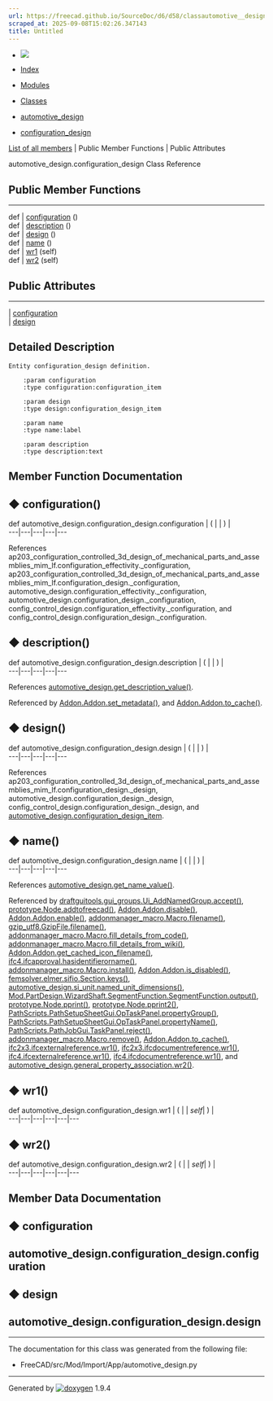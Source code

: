 ```yaml
---
url: https://freecad.github.io/SourceDoc/d6/d58/classautomotive__design_1_1configuration__design.html
scraped_at: 2025-09-08T15:02:26.347143
title: Untitled
---
```


  * [ ![](https://www.freecad.org/svg/logo-freecad.svg) ](https://freecadweb.org "FreeCAD")
  * [Index](../../index.html "Index")
  * [Modules](../../modules.html "Modules list")
  * [Classes](../../annotated.html "Annotated list")

  * [automotive_design](../../d4/ddf/namespaceautomotive__design.html)
  * [configuration_design](../../d6/d58/classautomotive__design_1_1configuration__design.html)

[List of all members](../../de/d94/classautomotive__design_1_1configuration__design-members.html) | Public Member Functions | Public Attributes

automotive_design.configuration_design Class Reference

##  Public Member Functions  
  
---  
def | [configuration](../../d6/d58/classautomotive__design_1_1configuration__design.html#aa71ba6fa9ec2068e62052198e3105d5a) ()  
def | [description](../../d6/d58/classautomotive__design_1_1configuration__design.html#a0d541cd2b898394ea85ef037ed8e8bea) ()  
def | [design](../../d6/d58/classautomotive__design_1_1configuration__design.html#aa5aa9d764eed8e3b67c4e7d89cf7421e) ()  
def | [name](../../d6/d58/classautomotive__design_1_1configuration__design.html#ae5243862042e7c3105bfe1a6d2cba071) ()  
def | [wr1](../../d6/d58/classautomotive__design_1_1configuration__design.html#a5d5bef971005ba25ce117747994a915d) (self)  
def | [wr2](../../d6/d58/classautomotive__design_1_1configuration__design.html#a3f40a4129ae1bc2bcc647c0c95839685) (self)  
  
##  Public Attributes  
  
---  
|
[configuration](../../d6/d58/classautomotive__design_1_1configuration__design.html#abf788a004be0642119cfb402d96eb140)  
|
[design](../../d6/d58/classautomotive__design_1_1configuration__design.html#af91b0e14cb9300bbdd0e9065113ecfbc)  
  
## Detailed Description

    
    
    Entity configuration_design definition.
    
        :param configuration
        :type configuration:configuration_item
    
        :param design
        :type design:configuration_design_item
    
        :param name
        :type name:label
    
        :param description
        :type description:text

## Member Function Documentation

## ◆ configuration()

def automotive_design.configuration_design.configuration  | ( | | ) |   
---|---|---|---|---  
  
References
ap203_configuration_controlled_3d_design_of_mechanical_parts_and_assemblies_mim_lf.configuration_effectivity._configuration,
ap203_configuration_controlled_3d_design_of_mechanical_parts_and_assemblies_mim_lf.configuration_design._configuration,
automotive_design.configuration_effectivity._configuration,
automotive_design.configuration_design._configuration,
config_control_design.configuration_effectivity._configuration, and
config_control_design.configuration_design._configuration.

## ◆ description()

def automotive_design.configuration_design.description  | ( | | ) |   
---|---|---|---|---  
  
References
[automotive_design.get_description_value()](../../d4/ddf/namespaceautomotive__design.html#a7894d555e3f25a436366bbbf328b1bf2).

Referenced by
[Addon.Addon.set_metadata()](../../d8/d91/classAddon_1_1Addon.html#a799523f4861c30f1516a59602d5b77cd),
and
[Addon.Addon.to_cache()](../../d8/d91/classAddon_1_1Addon.html#aba84dd320889a7cb37c99a8b8cdc87f5).

## ◆ design()

def automotive_design.configuration_design.design  | ( | | ) |   
---|---|---|---|---  
  
References
ap203_configuration_controlled_3d_design_of_mechanical_parts_and_assemblies_mim_lf.configuration_design._design,
automotive_design.configuration_design._design,
config_control_design.configuration_design._design, and
[automotive_design.configuration_design_item](../../d4/ddf/namespaceautomotive__design.html#ad42e9f4201e60e483d20137cf2c24c92).

## ◆ name()

def automotive_design.configuration_design.name  | ( | | ) |   
---|---|---|---|---  
  
References
[automotive_design.get_name_value()](../../d4/ddf/namespaceautomotive__design.html#ae730b907f9032c797025ed6d3d4fb54e).

Referenced by
[draftguitools.gui_groups.Ui_AddNamedGroup.accept()](../../d3/df7/classdraftguitools_1_1gui__groups_1_1Ui__AddNamedGroup.html#a9ea5973817eab7d74792f5b109a01466),
[prototype.Node.addtofreecad()](../../d2/d62/classprototype_1_1Node.html#adc095cc5636da029d1e0d9cef8859701),
[Addon.Addon.disable()](../../d8/d91/classAddon_1_1Addon.html#ae714705a38afe9f13cd2b17580178b31),
[Addon.Addon.enable()](../../d8/d91/classAddon_1_1Addon.html#a79d327ec9a0b4e85e9e96cfad4003ed6),
[addonmanager_macro.Macro.filename()](../../d1/dca/classaddonmanager__macro_1_1Macro.html#a5de4e6a1f3c41dce24066111955cd706),
[gzip_utf8.GzipFile.filename()](../../d2/dbe/classgzip__utf8_1_1GzipFile.html#ab56fe84a4eb08c44e7a0026280c01229),
[addonmanager_macro.Macro.fill_details_from_code()](../../d1/dca/classaddonmanager__macro_1_1Macro.html#a49b8d021a9b8255f8a490e880eb15489),
[addonmanager_macro.Macro.fill_details_from_wiki()](../../d1/dca/classaddonmanager__macro_1_1Macro.html#afc7e62120da96fc1be9dd2b4bd28ddac),
[Addon.Addon.get_cached_icon_filename()](../../d8/d91/classAddon_1_1Addon.html#a7b026027a2904028032edbe3e99e2cbd),
[ifc4.ifcapproval.hasidentifierorname()](../../df/d91/classifc4_1_1ifcapproval.html#a54f558ba3b17fad5fc6579e9d5f50947),
[addonmanager_macro.Macro.install()](../../d1/dca/classaddonmanager__macro_1_1Macro.html#ae770ab07dcecebae2b7414f278b227fe),
[Addon.Addon.is_disabled()](../../d8/d91/classAddon_1_1Addon.html#a5752a95fcf0c51ed06f9841b381d3e50),
[femsolver.elmer.sifio.Section.keys()](../../db/dab/classfemsolver_1_1elmer_1_1sifio_1_1Section.html#ab5b099447f66f33743850697f0e20de4),
[automotive_design.si_unit.named_unit_dimensions()](../../d5/d77/classautomotive__design_1_1si__unit.html#a68eb7954eb09daa334bc8f2c2abbe5f9),
[Mod.PartDesign.WizardShaft.SegmentFunction.SegmentFunction.output()](../../de/d2e/classMod_1_1PartDesign_1_1WizardShaft_1_1SegmentFunction_1_1SegmentFunction.html#aeedd5f59969cc27432880d1916f3d7f9),
[prototype.Node.pprint()](../../d2/d62/classprototype_1_1Node.html#a5ae181c34e48238d2364b0ba4960c252),
[prototype.Node.pprint2()](../../d2/d62/classprototype_1_1Node.html#aaedcc4ba1fb305c7ddcc025235043cd5),
[PathScripts.PathSetupSheetGui.OpTaskPanel.propertyGroup()](../../df/dbe/classPathScripts_1_1PathSetupSheetGui_1_1OpTaskPanel.html#a69cbbaadcb9cff7b526af2c743041d7b),
[PathScripts.PathSetupSheetGui.OpTaskPanel.propertyName()](../../df/dbe/classPathScripts_1_1PathSetupSheetGui_1_1OpTaskPanel.html#ad9bd0e0149d1bc42fc8e89a290de4910),
[PathScripts.PathJobGui.TaskPanel.reject()](../../dc/d2a/classPathScripts_1_1PathJobGui_1_1TaskPanel.html#a54fd97ba9b0060fa8fed8a43c360da0c),
[addonmanager_macro.Macro.remove()](../../d1/dca/classaddonmanager__macro_1_1Macro.html#ad13245288f8beb62d92cb458a2d2ce05),
[Addon.Addon.to_cache()](../../d8/d91/classAddon_1_1Addon.html#aba84dd320889a7cb37c99a8b8cdc87f5),
[ifc2x3.ifcexternalreference.wr1()](../../dd/dec/classifc2x3_1_1ifcexternalreference.html#ae8dab59397d2468ff7fe0a10f42b75b2),
[ifc2x3.ifcdocumentreference.wr1()](../../df/dd6/classifc2x3_1_1ifcdocumentreference.html#a7d5fdb1cb0dee567c44834b868c5cdad),
[ifc4.ifcexternalreference.wr1()](../../d5/dd9/classifc4_1_1ifcexternalreference.html#a0e6ba5265c69b44700e8d9b179e9f240),
[ifc4.ifcdocumentreference.wr1()](../../d7/d2b/classifc4_1_1ifcdocumentreference.html#a8779d74c67e647441d1fb20c76f44f97),
and
[automotive_design.general_property_association.wr2()](../../d2/df3/classautomotive__design_1_1general__property__association.html#ae7f46462c59bc4e541a5d2511631eb65).

## ◆ wr1()

def automotive_design.configuration_design.wr1  | ( |  | _self_| ) |   
---|---|---|---|---|---  
  
## ◆ wr2()

def automotive_design.configuration_design.wr2  | ( |  | _self_| ) |   
---|---|---|---|---|---  
  
## Member Data Documentation

## ◆ configuration

automotive_design.configuration_design.configuration  
---  
  
## ◆ design

automotive_design.configuration_design.design  
---  
  
* * *

The documentation for this class was generated from the following file:

  * FreeCAD/src/Mod/Import/App/automotive_design.py

* * *

Generated by
[![doxygen](../../doxygen.svg)](https://www.doxygen.org/index.html) 1.9.4

